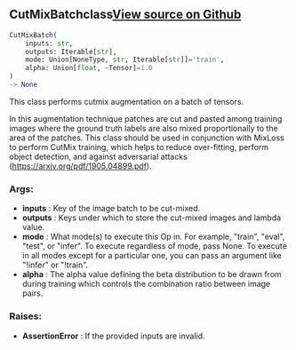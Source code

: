 ## CutMixBatch<span class="tag">class</span><a class="sourcelink" href=https://github.com/fastestimator/fastestimator/blob/r1.1/fastestimator/op/tensorop/augmentation/cutmix_batch.py/#L33-L126>View source on Github</a>
```python
CutMixBatch(
	inputs: str,
	outputs: Iterable[str],
	mode: Union[NoneType, str, Iterable[str]]='train',
	alpha: Union[float, ~Tensor]=1.0
)
-> None
```
This class performs cutmix augmentation on a batch of tensors.

In this augmentation technique patches are cut and pasted among training images where the ground truth labels are
also mixed proportionally to the area of the patches. This class should be used in conjunction with MixLoss to
perform CutMix training, which helps to reduce over-fitting, perform object detection, and against adversarial
attacks (https://arxiv.org/pdf/1905.04899.pdf).


<h3>Args:</h3>

* **inputs** :  Key of the image batch to be cut-mixed.
* **outputs** :  Keys under which to store the cut-mixed images and lambda value.
* **mode** :  What mode(s) to execute this Op in. For example, "train", "eval", "test", or "infer". To execute        regardless of mode, pass None. To execute in all modes except for a particular one, you can pass an argument        like "!infer" or "!train".
* **alpha** :  The alpha value defining the beta distribution to be drawn from during training which controls the        combination ratio between image pairs.

<h3>Raises:</h3>

* **AssertionError** :  If the provided inputs are invalid.



